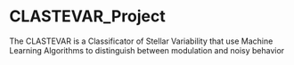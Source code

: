 # CLASTEVAR_Project
The CLASTEVAR is a Classificator of Stellar Variability that use Machine Learning Algorithms to distinguish between modulation and noisy behavior
